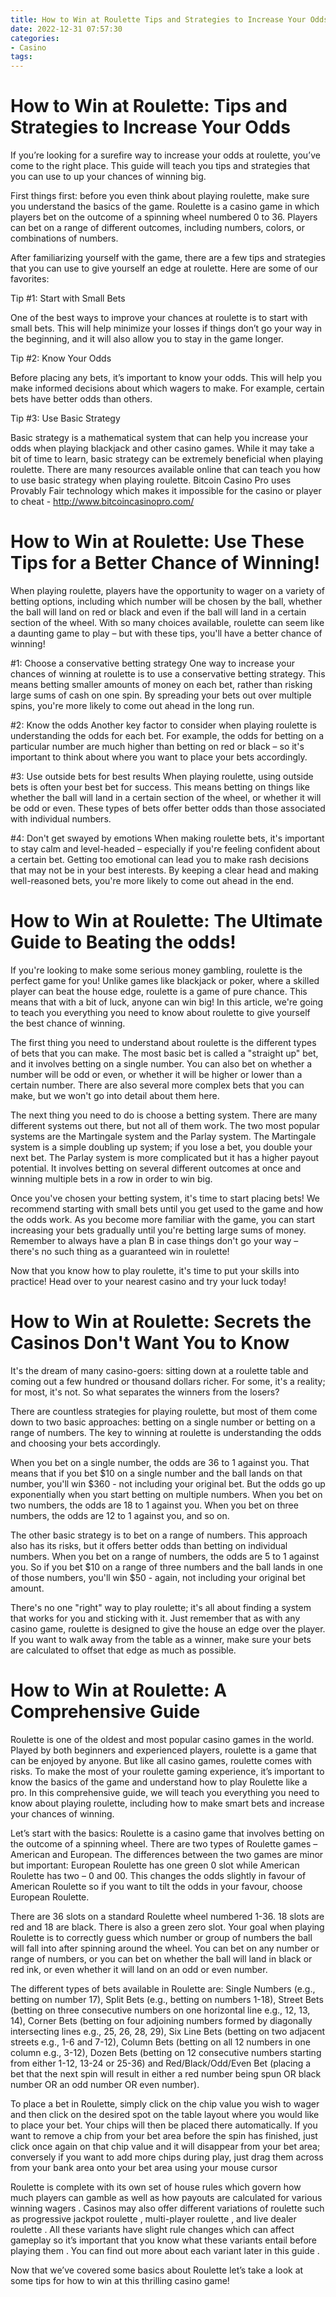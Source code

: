 ```yaml
---
title: How to Win at Roulette Tips and Strategies to Increase Your Odds 
date: 2022-12-31 07:57:30
categories:
- Casino
tags:
---
```



#  How to Win at Roulette: Tips and Strategies to Increase Your Odds 

If you’re looking for a surefire way to increase your odds at roulette, you’ve come to the right place. This guide will teach you tips and strategies that you can use to up your chances of winning big.

First things first: before you even think about playing roulette, make sure you understand the basics of the game. Roulette is a casino game in which players bet on the outcome of a spinning wheel numbered 0 to 36. Players can bet on a range of different outcomes, including numbers, colors, or combinations of numbers.

After familiarizing yourself with the game, there are a few tips and strategies that you can use to give yourself an edge at roulette. Here are some of our favorites:

Tip #1: Start with Small Bets

One of the best ways to improve your chances at roulette is to start with small bets. This will help minimize your losses if things don’t go your way in the beginning, and it will also allow you to stay in the game longer.

Tip #2: Know Your Odds

Before placing any bets, it’s important to know your odds. This will help you make informed decisions about which wagers to make. For example, certain bets have better odds than others.

Tip #3: Use Basic Strategy 

Basic strategy is a mathematical system that can help you increase your odds when playing blackjack and other casino games. While it may take a bit of time to learn, basic strategy can be extremely beneficial when playing roulette. There are many resources available online that can teach you how to use basic strategy when playing roulette. 
Bitcoin Casino Pro uses Provably Fair technology which makes it impossible for the casino or player to cheat - http://www.bitcoincasinopro.com/

#  How to Win at Roulette: Use These Tips for a Better Chance of Winning! 

When playing roulette, players have the opportunity to wager on a variety of betting options, including which number will be chosen by the ball, whether the ball will land on red or black and even if the ball will land in a certain section of the wheel. With so many choices available, roulette can seem like a daunting game to play – but with these tips, you'll have a better chance of winning!

#1: Choose a conservative betting strategy 
One way to increase your chances of winning at roulette is to use a conservative betting strategy. This means betting smaller amounts of money on each bet, rather than risking large sums of cash on one spin. By spreading your bets out over multiple spins, you're more likely to come out ahead in the long run.

#2: Know the odds 
Another key factor to consider when playing roulette is understanding the odds for each bet. For example, the odds for betting on a particular number are much higher than betting on red or black – so it's important to think about where you want to place your bets accordingly.

#3: Use outside bets for best results 
When playing roulette, using outside bets is often your best bet for success. This means betting on things like whether the ball will land in a certain section of the wheel, or whether it will be odd or even. These types of bets offer better odds than those associated with individual numbers.

#4: Don't get swayed by emotions 
When making roulette bets, it's important to stay calm and level-headed – especially if you're feeling confident about a certain bet. Getting too emotional can lead you to make rash decisions that may not be in your best interests. By keeping a clear head and making well-reasoned bets, you're more likely to come out ahead in the end.

#  How to Win at Roulette: The Ultimate Guide to Beating the odds! 

If you're looking to make some serious money gambling, roulette is the perfect game for you! Unlike games like blackjack or poker, where a skilled player can beat the house edge, roulette is a game of pure chance. This means that with a bit of luck, anyone can win big! In this article, we're going to teach you everything you need to know about roulette to give yourself the best chance of winning.

The first thing you need to understand about roulette is the different types of bets that you can make. The most basic bet is called a "straight up" bet, and it involves betting on a single number. You can also bet on whether a number will be odd or even, or whether it will be higher or lower than a certain number. There are also several more complex bets that you can make, but we won't go into detail about them here.

The next thing you need to do is choose a betting system. There are many different systems out there, but not all of them work. The two most popular systems are the Martingale system and the Parlay system. The Martingale system is a simple doubling up system; if you lose a bet, you double your next bet. The Parlay system is more complicated but it has a higher payout potential. It involves betting on several different outcomes at once and winning multiple bets in a row in order to win big.

Once you've chosen your betting system, it's time to start placing bets! We recommend starting with small bets until you get used to the game and how the odds work. As you become more familiar with the game, you can start increasing your bets gradually until you're betting large sums of money. Remember to always have a plan B in case things don't go your way – there's no such thing as a guaranteed win in roulette!

Now that you know how to play roulette, it's time to put your skills into practice! Head over to your nearest casino and try your luck today!

#  How to Win at Roulette: Secrets the Casinos Don't Want You to Know 

It's the dream of many casino-goers: sitting down at a roulette table and coming out a few hundred or thousand dollars richer. For some, it's a reality; for most, it's not. So what separates the winners from the losers?

There are countless strategies for playing roulette, but most of them come down to two basic approaches: betting on a single number or betting on a range of numbers. The key to winning at roulette is understanding the odds and choosing your bets accordingly.

When you bet on a single number, the odds are 36 to 1 against you. That means that if you bet $10 on a single number and the ball lands on that number, you'll win $360 - not including your original bet. But the odds go up exponentially when you start betting on multiple numbers. When you bet on two numbers, the odds are 18 to 1 against you. When you bet on three numbers, the odds are 12 to 1 against you, and so on.

The other basic strategy is to bet on a range of numbers. This approach also has its risks, but it offers better odds than betting on individual numbers. When you bet on a range of numbers, the odds are 5 to 1 against you. So if you bet $10 on a range of three numbers and the ball lands in one of those numbers, you'll win $50 - again, not including your original bet amount.

There's no one "right" way to play roulette; it's all about finding a system that works for you and sticking with it. Just remember that as with any casino game, roulette is designed to give the house an edge over the player. If you want to walk away from the table as a winner, make sure your bets are calculated to offset that edge as much as possible.

#  How to Win at Roulette: A Comprehensive Guide

Roulette is one of the oldest and most popular casino games in the world. Played by both beginners and experienced players, roulette is a game that can be enjoyed by anyone. But like all casino games, roulette comes with risks. To make the most of your roulette gaming experience, it’s important to know the basics of the game and understand how to play Roulette like a pro. In this comprehensive guide, we will teach you everything you need to know about playing roulette, including how to make smart bets and increase your chances of winning.

Let’s start with the basics: Roulette is a casino game that involves betting on the outcome of a spinning wheel. There are two types of Roulette games – American and European. The differences between the two games are minor but important: European Roulette has one green 0 slot while American Roulette has two – 0 and 00. This changes the odds slightly in favour of American Roulette so if you want to tilt the odds in your favour, choose European Roulette.

There are 36 slots on a standard Roulette wheel numbered 1-36. 18 slots are red and 18 are black. There is also a green zero slot. Your goal when playing Roulette is to correctly guess which number or group of numbers the ball will fall into after spinning around the wheel. You can bet on any number or range of numbers, or you can bet on whether the ball will land in black or red ink, or even whether it will land on an odd or even number.

The different types of bets available in Roulette are: Single Numbers (e.g., betting on number 17), Split Bets (e.g., betting on numbers 1-18), Street Bets (betting on three consecutive numbers on one horizontal line e.g., 12, 13, 14), Corner Bets (betting on four adjoining numbers formed by diagonally intersecting lines e.g., 25, 26, 28, 29), Six Line Bets (betting on two adjacent streets e.g., 1-6 and 7-12), Column Bets (betting on all 12 numbers in one column e.g., 3-12), Dozen Bets (betting on 12 consecutive numbers starting from either 1-12, 13-24 or 25-36) and Red/Black/Odd/Even Bet (placing a bet that the next spin will result in either a red number being spun OR black number OR an odd number OR even number).

To place a bet in Roulette, simply click on the chip value you wish to wager and then click on the desired spot on the table layout where you would like to place your bet. Your chips will then be placed there automatically. If you want to remove a chip from your bet area before the spin has finished, just click once again on that chip value and it will disappear from your bet area; conversely if you want to add more chips during play, just drag them across from your bank area onto your bet area using your mouse cursor

Roulette is complete with its own set of house rules which govern how much players can gamble as well as how payouts are calculated for various winning wagers . Casinos may also offer different variations of roulette such as progressive jackpot roulette , multi-player roulette , and live dealer roulette . All these variants have slight rule changes which can affect gameplay so it’s important that you know what these variants entail before playing them . You can find out more about each variant later in this guide .

Now that we’ve covered some basics about Roulette let’s take a look at some tips for how to win at this thrilling casino game!